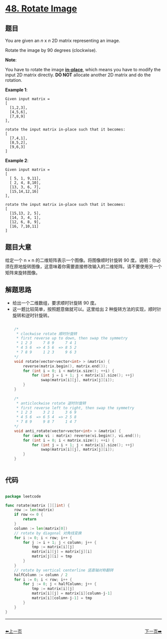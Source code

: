 # [48. Rotate Image](https://leetcode.com/problems/rotate-image/)

## 题目

You are given an *n* x *n* 2D matrix representing an image.

Rotate the image by 90 degrees (clockwise).

**Note**:

You have to rotate the image **[in-place](https://en.wikipedia.org/wiki/In-place_algorithm)**, which means you have to modify the input 2D matrix directly. **DO NOT** allocate another 2D matrix and do the rotation.

**Example 1**:


    Given input matrix = 
    [
      [1,2,3],
      [4,5,6],
      [7,8,9]
    ],
    
    rotate the input matrix in-place such that it becomes:
    [
      [7,4,1],
      [8,5,2],
      [9,6,3]
    ]


**Example 2**:


    Given input matrix =
    [
      [ 5, 1, 9,11],
      [ 2, 4, 8,10],
      [13, 3, 6, 7],
      [15,14,12,16]
    ], 
    
    rotate the input matrix in-place such that it becomes:
    [
      [15,13, 2, 5],
      [14, 3, 4, 1],
      [12, 6, 8, 9],
      [16, 7,10,11]
    ]


## 题目大意

给定一个 n × n 的二维矩阵表示一个图像。将图像顺时针旋转 90 度。说明：你必须在原地旋转图像，这意味着你需要直接修改输入的二维矩阵。请不要使用另一个矩阵来旋转图像。


## 解题思路

- 给出一个二维数组，要求顺时针旋转 90 度。
- 这一题比较简单，按照题意做就可以。这里给出 2 种旋转方法的实现，顺时针旋转和逆时针旋转。

```c

    /*
     * clockwise rotate 顺时针旋转
     * first reverse up to down, then swap the symmetry 
     * 1 2 3     7 8 9     7 4 1
     * 4 5 6  => 4 5 6  => 8 5 2
     * 7 8 9     1 2 3     9 6 3
    */
    void rotate(vector<vector<int> > &matrix) {
        reverse(matrix.begin(), matrix.end());
        for (int i = 0; i < matrix.size(); ++i) {
            for (int j = i + 1; j < matrix[i].size(); ++j)
                swap(matrix[i][j], matrix[j][i]);
        }
    }
    
    /*
     * anticlockwise rotate 逆时针旋转
     * first reverse left to right, then swap the symmetry
     * 1 2 3     3 2 1     3 6 9
     * 4 5 6  => 6 5 4  => 2 5 8
     * 7 8 9     9 8 7     1 4 7
    */
    void anti_rotate(vector<vector<int> > &matrix) {
        for (auto vi : matrix) reverse(vi.begin(), vi.end());
        for (int i = 0; i < matrix.size(); ++i) {
            for (int j = i + 1; j < matrix[i].size(); ++j)
                swap(matrix[i][j], matrix[j][i]);
        }
    }
    
```

## 代码

```go

package leetcode

func rotate(matrix [][]int) {
	row := len(matrix)
	if row <= 0 {
		return
	}
	column := len(matrix[0])
	// rotate by diagonal 对角线变换
	for i := 0; i < row; i++ {
		for j := i + 1; j < column; j++ {
			tmp := matrix[i][j]
			matrix[i][j] = matrix[j][i]
			matrix[j][i] = tmp
		}
	}
	// rotate by vertical centerline 竖直轴对称翻转
	halfColumn := column / 2
	for i := 0; i < row; i++ {
		for j := 0; j < halfColumn; j++ {
			tmp := matrix[i][j]
			matrix[i][j] = matrix[i][column-j-1]
			matrix[i][column-j-1] = tmp
		}
	}
}


```


----------------------------------------------
<div style="display: flex;justify-content: space-between;align-items: center;">
<p><a href="https://books.halfrost.com/leetcode/ChapterFour/0001~0099/0047.Permutations-II/">⬅️上一页</a></p>
<p><a href="https://books.halfrost.com/leetcode/ChapterFour/0001~0099/0049.Group-Anagrams/">下一页➡️</a></p>
</div>
